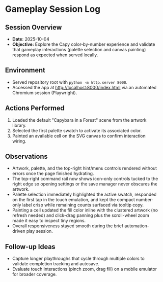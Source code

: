 # Gameplay Session Log

## Session Overview
- **Date:** 2025-10-04
- **Objective:** Explore the Capy color-by-number experience and validate that gameplay interactions (palette selection and canvas painting) respond as expected when served locally.

## Environment
- Served repository root with `python -m http.server 8000`.
- Accessed the app at <http://localhost:8000/index.html> via an automated Chromium session (Playwright).

## Actions Performed
1. Loaded the default "Capybara in a Forest" scene from the artwork library.
2. Selected the first palette swatch to activate its associated color.
3. Painted an available cell on the SVG canvas to confirm interaction wiring.

## Observations
- Artwork, palette, and the top-right hint/menu controls rendered without errors once the page finished hydrating.
- The top-right command rail now shows icon-only controls tucked to the right edge so opening settings or the save manager never obscures the artwork.
- Palette selection immediately highlighted the active swatch, responded on the first tap in the touch emulation, and kept the compact number-only label crisp while remaining counts surfaced via tooltip copy.
- Painting a cell updated the fill color inline with the clustered artwork (no refresh needed) and click-drag panning plus the scroll-wheel zoom made it easy to inspect tiny regions.
- Overall responsiveness stayed smooth during the brief automation-driven play session.

## Follow-up Ideas
- Capture longer playthroughs that cycle through multiple colors to validate completion tracking and autosave.
- Evaluate touch interactions (pinch zoom, drag fill) on a mobile emulator for broader coverage.
